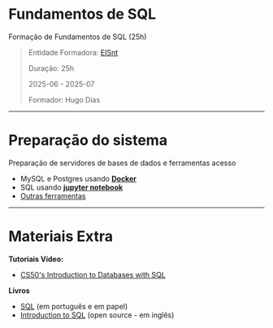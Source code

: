 # Fundamentos de SQL
Formação de Fundamentos de SQL (25h)

> Entidade Formadora: [EISnt](https://eisnt.com/)
>
> Duração: 25h
> 
> 2025-06 - 2025-07
>
> Formador: Hugo Dias


* * *

# Preparação do sistema
Preparação de servidores de bases de dados e ferramentas acesso 
- MySQL e Postgres usando [**Docker**](system_prep/README.md#-prepara%C3%A7%C3%A3o-do-sistema-para-correr-em-docker)
- SQL usando [**jupyter notebook**](system_prep/README.md#-prepara%C3%A7%C3%A3o-do-sistema-para-correr-em-jupyter-notebook)
- [Outras ferramentas](system_prep/README.md#-ferramentas-para-liga%C3%A7%C3%A3o-a-bases-de-dados)



* * *
# Materiais Extra

**Tutoriais Vídeo:**
* [CS50's Introduction to Databases with SQL](https://www.youtube.com/playlist?list=PLhQjrBD2T382v1MBjNOhPu9SiJ1fsD4C0)


**Livros**
* [SQL](https://www.wook.pt/livro/sql-structured-query-language-luis-damas/19619695) (em português e em papel)
* [Introduction to SQL](https://github.com/bobbyiliev/introduction-to-sql) (open source - em inglês)
